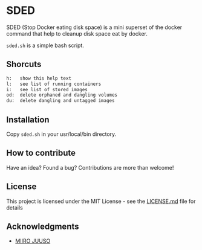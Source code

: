 # SDED

SDED (Stop Docker eating disk space) is a mini superset of the docker command that help to cleanup disk space eat by docker.

`sded.sh` is a simple bash script.

## Shorcuts

```bash
h:   show this help text
l:   see list of running containers
i:   see list of stored images
od:  delete orphaned and dangling volumes
du:  delete dangling and untagged images
```

## Installation

Copy `sded.sh` in your usr/local/bin directory.

## How to contribute

Have an idea? Found a bug? Contributions are more than welcome!

## License

This project is licensed under the MIT License - see the [LICENSE.md](LICENSE.md) file for details

## Acknowledgments

* [MIIRO JUUSO](https://getintodevops.com/blog/keeping-the-whale-happy-how-to-clean-up-after-docker)
